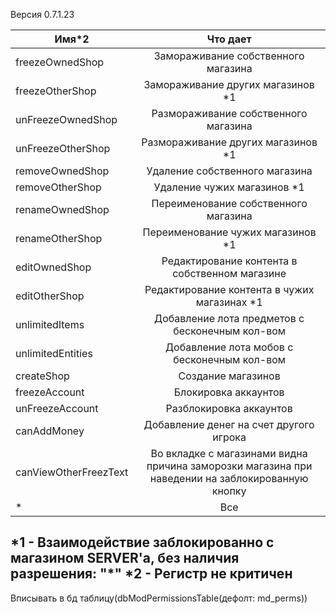 Версия 0\.7\.1\.23

| Имя\*2           | Что дает      |
| ------------- |:-------------:|
| freezeOwnedShop      | Замораживание собственного магазина |
| freezeOtherShop      | Замораживание других магазинов \*1 |
| unFreezeOwnedShop      | Размораживание собственного магазина |
| unFreezeOtherShop      | Размораживание других магазинов \*1 |
| removeOwnedShop      | Удаление собственного магазина |
| removeOtherShop      | Удаление чужих магазинов \*1 |
| renameOwnedShop      | Переименование собственного магазина |
| renameOtherShop      | Переименование чужих магазинов \*1 |
| editOwnedShop      | Редактирование контента в собственном магазине |
| editOtherShop      | Редактирование контента в чужих магазинах \*1 |
| unlimitedItems      | Добавление лота предметов с бесконечным кол-вом |
| unlimitedEntities      | Добавление лота мобов с бесконечным кол-вом |
| createShop      | Создание магазинов |
| freezeAccount      | Блокировка аккаунтов |
| unFreezeAccount      | Разблокировка аккаунтов |
| canAddMoney      | Добавление денег на счет другого игрока |
| canViewOtherFreezText      | Во вкладке с магазинами видна причина заморозки магазина при наведении на заблокированную кнопку |
| \*      | Все |

\*1 - Взаимодействие заблокированно с магазином SERVER'a, без наличия разрешения: "\*"
\*2 - Регистр не критичен 
------------------------------------------------
Вписывать в бд таблицу(dbModPermissionsTable(дефолт: md_perms))
